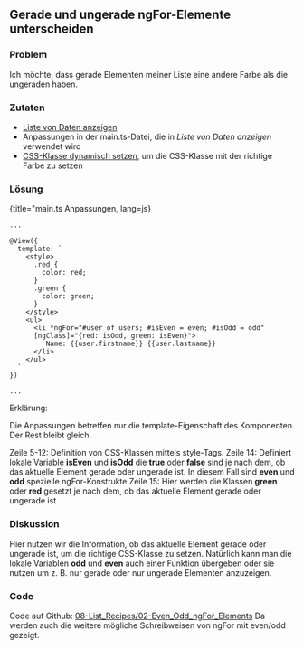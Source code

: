 ## Gerade und ungerade ngFor-Elemente unterscheiden

### Problem

Ich möchte, dass gerade Elementen meiner Liste eine andere Farbe als die ungeraden haben.

### Zutaten
* [Liste von Daten anzeigen](#c03-data-list)
* Anpassungen in der main.ts-Datei, die in _Liste von Daten anzeigen_ verwendet wird
* [CSS-Klasse dynamisch setzen](#c03-dynamic-classes), um die CSS-Klasse mit der richtige Farbe zu setzen

### Lösung

{title="main.ts Anpassungen, lang=js}
```
...

@View({
  template: `
    <style>
      .red {
        color: red;
      }
      .green {
        color: green;
      }
    </style>
    <ul>
      <li *ngFor="#user of users; #isEven = even; #isOdd = odd"
      [ngClass]="{red: isOdd, green: isEven}">
         Name: {{user.firstname}} {{user.lastname}}
      </li>
    </ul>
  `
})

...
```

Erklärung:

Die Anpassungen betreffen nur die template-Eigenschaft des Komponenten. Der Rest bleibt gleich.

Zeile 5-12: Definition von CSS-Klassen mittels style-Tags.
Zeile 14: Definiert lokale Variable __isEven__ und __isOdd__ die __true__ oder __false__ sind je nach dem, ob das aktuelle Element gerade oder ungerade ist. In diesem Fall sind __even__ und __odd__ spezielle ngFor-Konstrukte
Zeile 15: Hier werden die Klassen __green__ oder __red__ gesetzt je nach dem, ob das aktuelle Element gerade oder ungerade ist

### Diskussion

Hier nutzen wir die Information, ob das aktuelle Element gerade oder ungerade ist, um die richtige CSS-Klasse zu setzen. Natürlich kann man die lokale Variablen __odd__ und __even__ auch einer Funktion übergeben oder sie nutzen um z. B. nur gerade oder nur ungerade Elementen anzuzeigen.

### Code

Code auf Github: [08-List\_Recipes/02-Even\_Odd\_ngFor\_Elements](https://github.com/jsperts/angular2_kochbuch_code/tree/master/08-List_Recipes/02-Even_Odd_ngFor_Elements)
Da werden auch die weitere mögliche Schreibweisen von ngFor mit even/odd gezeigt.


